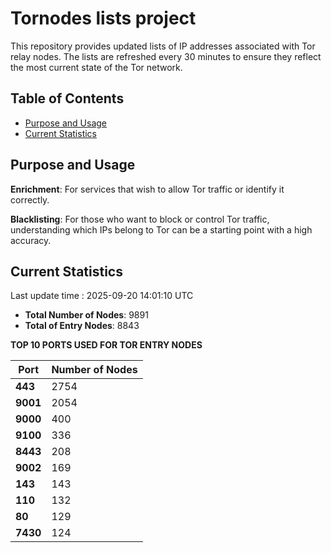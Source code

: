 # Tornodes lists project

This repository provides updated lists of IP addresses associated with Tor relay nodes. The lists are refreshed every 30 minutes to ensure they reflect the most current state of the Tor network.

## Table of Contents

- [Purpose and Usage](#purpose-and-usage)
- [Current Statistics](#current-statistics)


## Purpose and Usage

**Enrichment**: For services that wish to allow Tor traffic or identify it correctly.

**Blacklisting**: For those who want to block or control Tor traffic, understanding which IPs belong to Tor can be a starting point with a high accuracy.

## Current Statistics

Last update time : 2025-09-20 14:01:10 UTC

- **Total Number of Nodes**: 9891
- **Total of Entry Nodes**: 8843

**TOP 10 PORTS USED FOR TOR ENTRY NODES**

| **Port** | **Number of Nodes** |
|------|-----------------|
| **443**   | 2754  |
| **9001**   | 2054  |
| **9000**   | 400  |
| **9100**   | 336  |
| **8443**   | 208  |
| **9002**   | 169  |
| **143**   | 143  |
| **110**   | 132  |
| **80**   | 129  |
| **7430**   | 124  |


